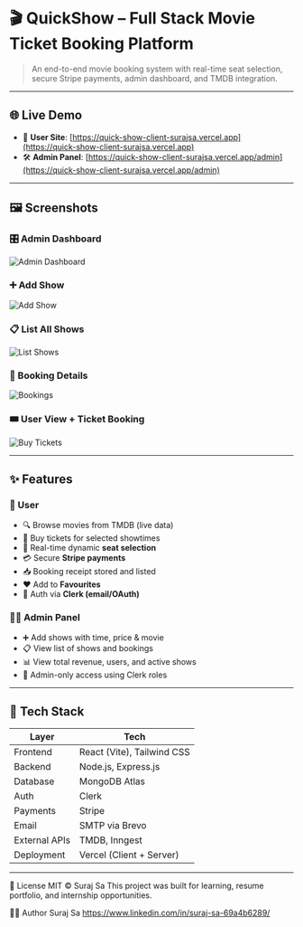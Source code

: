 # 🎬 QuickShow – Full Stack Movie Ticket Booking Platform

> An end-to-end movie booking system with real-time seat selection, secure Stripe payments, admin dashboard, and TMDB integration.

---

## 🌐 Live Demo

- 👤 **User Site**: [https://quick-show-client-surajsa.vercel.app](https://quick-show-client-surajsa.vercel.app)
- 🛠️ **Admin Panel**: [https://quick-show-client-surajsa.vercel.app/admin](https://quick-show-client-surajsa.vercel.app/admin)

---

## 🖼️ Screenshots

### 🎛 Admin Dashboard
![Admin Dashboard](./screenshots/admin-dashboard.png)

### ➕ Add Show
![Add Show](./screenshots/add-shows.png)

### 📋 List All Shows
![List Shows](./screenshots/list-shows.png)

### 📑 Booking Details
![Bookings](./screenshots/list-bookings.png)

### 🎟 User View + Ticket Booking
![Buy Tickets](./screenshots/user-booking.png)

---

## ✨ Features

### 👥 User
- 🔍 Browse movies from TMDB (live data)
- 🎫 Buy tickets for selected showtimes
- 🎯 Real-time dynamic **seat selection**
- 💳 Secure **Stripe payments**
- 📥 Booking receipt stored and listed
- ❤️ Add to **Favourites**
- 🔐 Auth via **Clerk (email/OAuth)**

### 🧑‍💼 Admin Panel
- ➕ Add shows with time, price & movie
- 📋 View list of shows and bookings
- 📊 View total revenue, users, and active shows
- 🔐 Admin-only access using Clerk roles

---

## 🧰 Tech Stack

| Layer     | Tech                                   |
|-----------|----------------------------------------|
| Frontend  | React (Vite), Tailwind CSS             |
| Backend   | Node.js, Express.js                    |
| Database  | MongoDB Atlas                          |
| Auth      | Clerk                                  |
| Payments  | Stripe                                 |
| Email     | SMTP via Brevo                         |
| External APIs | TMDB, Inngest                      |
| Deployment | Vercel (Client + Server)              |

---
📄 License
MIT © Suraj Sa
This project was built for learning, resume portfolio, and internship opportunities.

🙋‍♂️ Author
Suraj Sa
https://www.linkedin.com/in/suraj-sa-69a4b6289/


